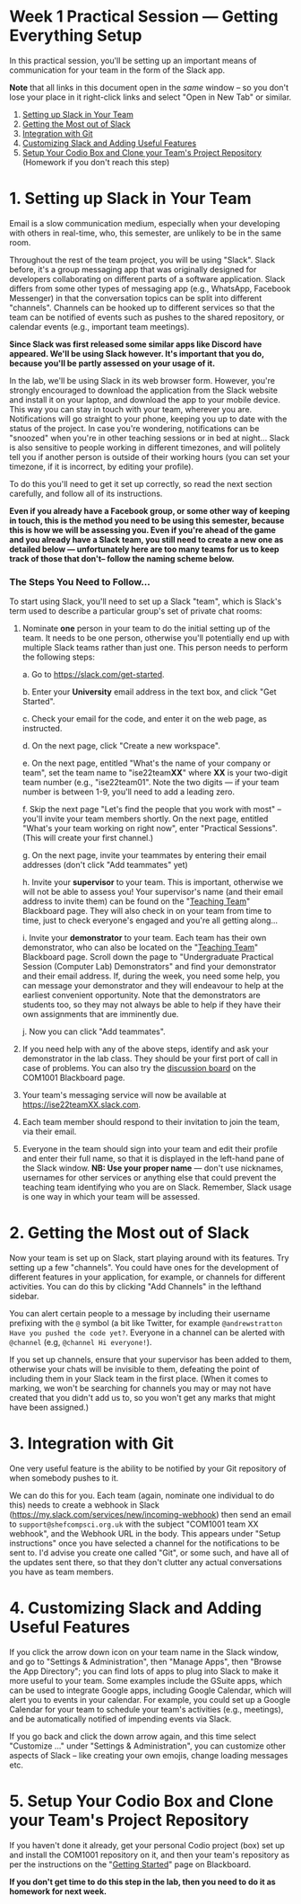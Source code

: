 # Week 1 Practical Session — Getting Everything Setup

In this practical session, you'll be setting up an important means of
communication for your team in the form of the Slack app. 

**Note** that all links in this document open in the _same_ window – so you don't
lose your place in it right-click links and select "Open in New Tab" or similar.  

1. [Setting up Slack in Your Team](#1-setting-up-slack-in-your-team)
2. [Getting the Most out of Slack](#2-getting-the-most-out-of-slack)
3. [Integration with Git](#3-integration-with-git)
4. [Customizing Slack and Adding Useful Features](#4-customizing-slack-and-adding-useful-features)
5. [Setup Your Codio Box and Clone your Team's Project Repository](5-setup-your-codio-box-and-clone-your-teams-project-repository) (Homework if you don't reach this step)

# 1. Setting up Slack in Your Team

Email is a slow communication medium, especially when your developing with
others in real-time, who, this semester, are unlikely to be in the same room.

Throughout the rest of the team project, you will be using "Slack". Slack
before, it's a group messaging app that was originally designed for developers
collaborating on different parts of a software application. Slack differs from
some other types of messaging app (e.g., WhatsApp, Facebook Messenger) in that
the conversation topics can be split into different "channels". Channels can
be hooked up to different services so that the team can be notified of events
such as pushes to the shared repository, or calendar events (e.g., important
team meetings).

**Since Slack was first released some similar apps like Discord have appeared.
We'll be using Slack however. It's important that you do, because you'll be
partly assessed on your usage of it.**

In the lab, we'll be using Slack in its web browser form. However, you're
strongly encouraged to download the application from the Slack website and
install it on your laptop, and download the app to your mobile device. This way
you can stay in touch with your team, wherever you are. Notifications will go
straight to your phone, keeping you up to date with the status of the project.
In case you're wondering, notifications can be "snoozed" when you're in other
teaching sessions or in bed at night... Slack is also sensitive to people
working in different timezones, and will politely tell you if another person is
outside of their working hours (you can set your timezone, if it is incorrect,
by editing your profile).

To do this you'll need to get it set up correctly, so read the next section
carefully, and follow all of its instructions. 

**Even if you already have a Facebook group, or some other way of keeping in
touch, this is the method you need to be using this semester, because this is
how we will be assessing you. Even if you're ahead of the game and you already
have a Slack team, you still need to create a new one as detailed below —
unfortunately here are too many teams for us to keep track of those that don't–
follow the naming scheme below.**

### The Steps You Need to Follow... 

To start using Slack, you'll need to set up a Slack "team", which is Slack's term
used to describe a particular group's set of private chat rooms: 

1. Nominate **one** person in your team to do the initial setting up of
the team. It needs to be one person, otherwise you'll potentially end up with
multiple Slack teams rather than just one. This person needs to perform the
following steps: 

    a. Go to https://slack.com/get-started.

    b. Enter your **University** email address in the text box, and
    click "Get Started". 

    c. Check your email for the code, and enter it on the web page, as
    instructed. 
    
    d. On the next page, click "Create a new workspace". 

    e. On the next page, entitled "What's the name of your company or team", set
    the team name to "ise22team**XX**" where **XX** is your two-digit team
    number (e.g., "ise22team01". Note the two digits — if your team number is
    between 1-9, you'll need to add a leading zero.

    f. Skip the next page "Let's find the people that you work with most" –
    you'll invite your team members shortly. On the next page, entitled "What's
    your team working on right now", enter "Practical Sessions". (This will
    create your first channel.)

    g. On the next page, invite your teammates by entering their email
    addresses (don't click "Add teammates" yet) 

    h. Invite your **supervisor** to your team. This is important, otherwise we
    will not be able to assess you! Your supervisor's name (and their email
    address to invite them) can be found on the "[Teaching
    Team](https://vle.shef.ac.uk/webapps/blackboard/execute/content/blankPage?cmd=view&content_id=_5719118_1&course_id=_96428_1&mode=reset)" Blackboard
    page. They will also check in on your team from time to time, just to check
    everyone's engaged and you're all getting along...

    i. Invite your **demonstrator** to your team. Each team has their own
    demonstrator, who can also be located on the "[Teaching
    Team](https://vle.shef.ac.uk/webapps/blackboard/execute/content/blankPage?cmd=view&content_id=_5719118_1&course_id=_96428_1&mode=reset)" Blackboard
    page. Scroll down the page to "Undergraduate Practical Session (Computer
    Lab) Demonstrators" and find your demonstrator and their email address. If,
    during the week, you need some help, you can message your demonstrator and
    they will endeavour to help at the earliest convenient opportunity.
    Note that the demonstrators are students too, so they may not always be
    able to help if they have their own assignments that are imminently due.

    j. Now you can click "Add teammates".

2. If you need help with any of the above steps, identify and ask your
demonstrator in the lab class. They should be your first port of call in case of
problems. You can also try the [discussion
board](https://vle.shef.ac.uk/webapps/discussionboard/do/conference?toggle_mode=read&action=list_forums&course_id=_96428_1&nav=discussion_board_entry&mode=view)
on the COM1001 Blackboard page.

3. Your team's messaging service will now be available at
https://ise22teamXX.slack.com. 

4. Each team member should respond to their invitation to join the team,
via their email. 

5. Everyone in the team should sign into your team and edit their profile and
enter their full name, so that it is displayed in the left-hand pane of the
Slack window. **NB: Use your proper name** — don't use nicknames, usernames for
other services or anything else that could prevent the teaching team identifying
who you are on Slack. Remember, Slack usage is one way in which your team will
be assessed.


# 2. Getting the Most out of Slack

Now your team is set up on Slack, start playing around with its features. Try
setting up a few "channels". You could have ones for the development of
different features in your application, for example, or channels for different
activities. You can do this by clicking "Add Channels" in the lefthand sidebar.

You can alert certain people to a message by including their username  prefixing
with the `@` symbol (a bit like Twitter, for example `@andrewstratton Have you
pushed the code yet?`. Everyone in a channel can be alerted with `@channel`
(e.g, `@channel Hi everyone!`).

If you set up channels, ensure that your supervisor has been added to them,
otherwise your chats will be invisible to them, defeating the point of including
them in your Slack team in the first place. (When it comes to marking, we won't
be searching for channels you may or may not have created that you didn't add us
to, so you won't get any marks that might have been assigned.)


# 3. Integration with Git

One very useful feature is the ability to be notified by your Git repository of
when somebody pushes to it.

We can do this for you. Each team (again, nominate one individual to do this)
needs to create a webhook in Slack
(https://my.slack.com/services/new/incoming-webhook) then send an email to
`support@shefcompsci.org.uk` with the subject "COM1001 team XX webhook", and the
Webhook URL in the body. This appears under "Setup instructions" once you have
selected a channel for the notifications to be sent to. I'd advise you create
one called "Git", or some such, and have all of the updates sent there, so that
they don't clutter any actual conversations you have as team members.


# 4. Customizing Slack and Adding Useful Features

If you click the arrow down icon on your team name in the Slack window, and go
to "Settings & Administration", then "Manage Apps", then "Browse the App
Directory"; you can find lots of apps to plug into Slack to make it more useful
to your team. Some examples include the GSuite apps, which can be used to
integrate Google apps, including Google Calendar, which will alert you to events
in your calendar. For example, you could set up a Google Calendar for your team
to schedule your team's activities (e.g., meetings), and be automatically
notified of impending events via Slack.

If you go back and click the down arrow again, and this time select "Customize
..." under "Settings & Administration", you can customize other aspects of
Slack – like creating your own emojis, change loading messages etc.


# 5. Setup Your Codio Box and Clone your Team's Project Repository

If you haven't done it already, get your personal Codio project (box) set up and
install the COM1001 repository on it, and then your team's repository as per the
instructions on the "[Getting
Started](https://vle.shef.ac.uk/webapps/blackboard/execute/content/blankPage?cmd=view&content_id=_5796998_1&course_id=_96428_1&mode=reset)"
page on Blackboard. 

**If you don't get time to do this step in the lab, then you need to do it as 
homework for next week.**
